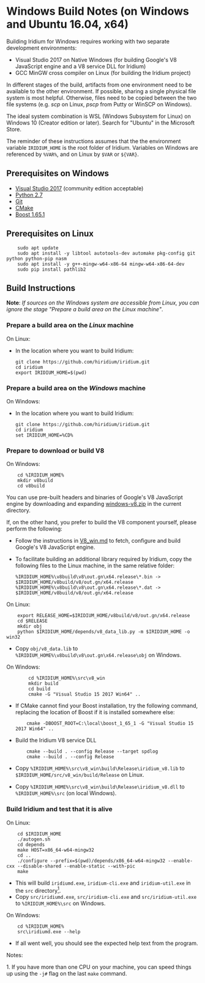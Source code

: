 # Windows Build Notes (on Windows and Ubuntu 16.04, x64)

Building Iridium for Windows requires working with two separate development environments:

-   Visual Studio 2017 on Native Windows (for building Google's V8 JavaScript engine and a V8 service DLL for Iridium)
-   GCC MinGW cross compiler on Linux (for building the Iridium project)

In different stages of the build, artifacts from one environment need to be available to the other environment. If possible, sharing a single physical file system is most helpful. Otherwise, files need to be copied between the two file systems (e.g. *scp* on Linux, *pscp* from Putty or WinSCP on Windows).

The ideal system combination is WSL (Windows Subsystem for Linux) on Windows 10 (Creator edition or later). Search for "Ubuntu" in the Microsoft Store.

The reminder of these instructions assumes that the the environment variable `IRIDIUM_HOME` is the root folder of Iridium. Variables on Windows are referenced by `%VAR%`, and on Linux by `$VAR` or `${VAR}`.

## Prerequisites on Windows

-   [Visual Studio 2017](https://visualstudio.microsoft.com/thank-you-downloading-visual-studio/?sku=Community&rel=15) (community edition acceptable)
-   [Python 2.7](https://www.python.org/ftp/python/2.7.15/python-2.7.15.amd64.msi)
-   [Git](https://github.com/git-for-windows/git/releases/download/v2.19.1.windows.1/Git-2.19.1-64-bit.exe)
-   [CMake](https://github.com/Kitware/CMake/releases/download/v3.13.1/cmake-3.13.1-win64-x64.msi)
-   [Boost 1.65.1](https://sourceforge.net/projects/boost/files/boost-binaries/1.65.1/boost_1_65_1-msvc-14.1-64.exe/download)

## Prerequisites on Linux

        sudo apt update
        sudo apt install -y libtool autotools-dev automake pkg-config git python python-pip nasm
        sudo apt install -y g++-mingw-w64-x86-64 mingw-w64-x86-64-dev
        sudo pip install pathlib2

## Build Instructions

**Note**: *If sources on the Windows system are accessible from Linux, you can ignore the stage "Prepare a build area on the Linux machine"*.

### Prepare a build area on the *Linux* machine

On Linux:

-   In the location where you want to build Iridium:

        git clone https://github.com/hiridium/iridium.git
        cd iridium
        export IRIDIUM_HOME=$(pwd)

### Prepare a build area on the *Windows* machine

On Windows:

-   In the location where you want to build Iridium:

        git clone https://github.com/hiridium/iridium.git
        cd iridium
        set IRIDIUM_HOME=%CD%

### Prepare to download or build V8

On Windows:

        cd %IRIDIUM_HOME%
        mkdir v8build
        cd v8build

    
You can use pre-built headers and binaries of Google's V8 JavaScript engine by downloading and expanding [windows-v8.zip](https://github.com/hiridium/v8/releases/download/v8/windows-v8.zip) in the current directory.

If, on the other hand, you prefer to build the V8 component yourself, please perform the following:

-   Follow the instructions in [V8_win.md](V8_win.md) to fetch, configure and build Google's V8 JavaScript engine.

-   To facilitate building an additional library required by Iridium, copy the following files to the Linux machine, in the same relative folder:

        %IRIDIUM_HOME%\v8build\v8\out.gn\x64.release\*.bin -> $IRIDIUM_HOME/v8build/v8/out.gn/x64.release
        %IRIDIUM_HOME%\v8build\v8\out.gn\x64.release\*.dat -> $IRIDIUM_HOME/v8build/v8/out.gn/x64.release

On Linux:

        export RELEASE_HOME=$IRIDIUM_HOME/v8build/v8/out.gn/x64.release
        cd $RELEASE
        mkdir obj
        python $IRIDIUM_HOME/depends/v8_data_lib.py -m $IRIDIUM_HOME -o win32

-   Copy `obj/v8_data.lib` to `%IRIDIUM_HOME%\v8build\v8\out.gn\x64.release\obj` on Windows.

On Windows:

            cd %IRIDIUM_HOME%\src\v8_win
            mkdir build
            cd build
            cmake -G "Visual Studio 15 2017 Win64" ..
            
-   If CMake cannot find your Boost installation, try the following command, replacing the location of Boost if it is installed somewhere else:

            cmake -DBOOST_ROOT=C:\local\boost_1_65_1 -G "Visual Studio 15 2017 Win64" ..
            
-   Build the Iridium V8 service DLL

            cmake --build . --config Release --target spdlog
            cmake --build . --config Release


-   Copy `%IRIDIUM_HOME%\src\v8_win\build\Release\iridium_v8.lib` to `$IRIDIUM_HOME/src/v8_win/build/Release` on Linux.
-   Copy `%IRIDIUM_HOME%\src\v8_win\build\Release\iridium_v8.dll` to `%IRIDIUM_HOME%\src` (on local Windows).

### Build Iridium and test that it is alive

On Linux:

        cd $IRIDIUM_HOME
        ./autogen.sh
        cd depends
        make HOST=x86_64-w64-mingw32
        cd ..
        ./configure --prefix=$(pwd)/depends/x86_64-w64-mingw32 --enable-cxx --disable-shared --enable-static --with-pic
        make

-   This will build `iridiumd.exe`, `iridium-cli.exe` and `iridium-util.exe` in the `src` directory[<sup>1</sup>](#f1).
-   Copy `src/iridiumd.exe`, `src/iridium-cli.exe` and `src/iridium-util.exe` to `%IRIDIUM_HOME%\src` on Windows.

On Windows:

        cd %IRIDIUM_HOME%
        src\iridiumd.exe --help

-   If all went well, you should see the expected help text from the program.

Notes:

<a class="anchor" id="f1"></a>1. If you have more than one CPU on your machine, you can speed things up using the `-j#` flag on the last `make` command.
